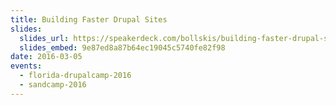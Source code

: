 ```yaml
---
title: Building Faster Drupal Sites
slides:
  slides_url: https://speakerdeck.com/bollskis/building-faster-drupal-sites
  slides_embed: 9e87ed8a87b64ec19045c5740fe82f98
date: 2016-03-05
events:
  - florida-drupalcamp-2016
  - sandcamp-2016
---
```

